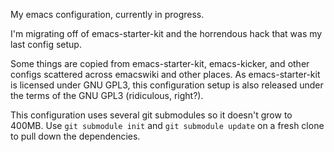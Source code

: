 My emacs configuration, currently in progress.

I'm migrating off of emacs-starter-kit and the horrendous hack that
was my last config setup.

Some things are copied from emacs-starter-kit, emacs-kicker, and other
configs scattered across emacswiki and other places. As
emacs-starter-kit is licensed under GNU GPL3, this configuration setup
is also released under the terms of the GNU GPL3 (ridiculous, right?).

This configuration uses several git submodules so it doesn't grow to
400MB. Use `git submodule init` and `git submodule update` on a fresh
clone to pull down the dependencies.
